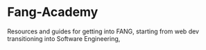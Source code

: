 # Fang-Academy
Resources and guides for getting into FANG, starting from web dev transitioning into Software Engineering,
